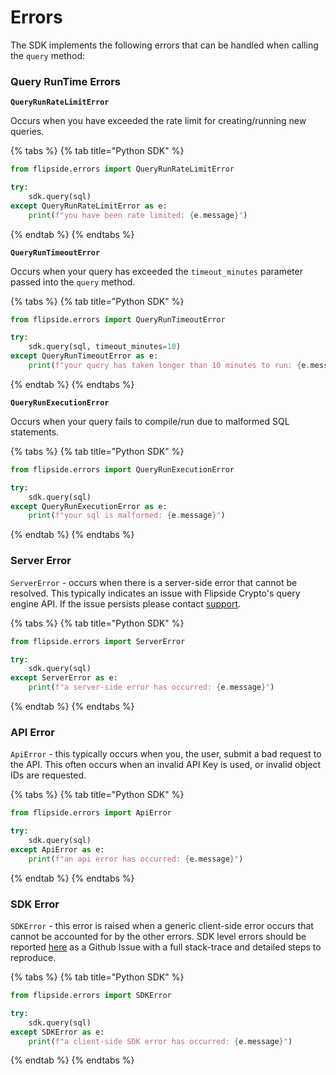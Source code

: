 # Errors

The SDK implements the following errors that can be handled when calling the `query` method:

### **Query RunTime Errors**

**`QueryRunRateLimitError`**

Occurs when you have exceeded the rate limit for creating/running new queries.&#x20;

{% tabs %}
{% tab title="Python SDK" %}
```python
from flipside.errors import QueryRunRateLimitError

try:
    sdk.query(sql)
except QueryRunRateLimitError as e:
    print(f"you have been rate limited: {e.message}")
```
{% endtab %}
{% endtabs %}

**`QueryRunTimeoutError`**

Occurs when your query has exceeded the `timeout_minutes` parameter passed into the `query` method.&#x20;

{% tabs %}
{% tab title="Python SDK" %}
```python
from flipside.errors import QueryRunTimeoutError

try:
    sdk.query(sql, timeout_minutes=10)
except QueryRunTimeoutError as e:
    print(f"your query has taken longer than 10 minutes to run: {e.message}")
```
{% endtab %}
{% endtabs %}

**`QueryRunExecutionError`**

Occurs when your query fails to compile/run due to malformed SQL statements.

{% tabs %}
{% tab title="Python SDK" %}
```python
from flipside.errors import QueryRunExecutionError

try:
    sdk.query(sql)
except QueryRunExecutionError as e:
    print(f"your sql is malformed: {e.message}")
```
{% endtab %}
{% endtabs %}

### **Server Error**

`ServerError` - occurs when there is a server-side error that cannot be resolved. This typically indicates an issue with Flipside Crypto's query engine API. If the issue persists please contact [support](https://docs.flipsidecrypto.xyz/support/support).

{% tabs %}
{% tab title="Python SDK" %}
```python
from flipside.errors import ServerError

try:
    sdk.query(sql)
except ServerError as e:
    print(f"a server-side error has occurred: {e.message}")
```
{% endtab %}
{% endtabs %}

### **API Error**

`ApiError` - this typically occurs when you, the user, submit a bad request to the API. This often occurs when an invalid API Key is used, or invalid object IDs are requested.

{% tabs %}
{% tab title="Python SDK" %}
```python
from flipside.errors import ApiError

try:
    sdk.query(sql)
except ApiError as e:
    print(f"an api error has occurred: {e.message}")
```
{% endtab %}
{% endtabs %}

### **SDK Error**

`SDKError` - this error is raised when a generic client-side error occurs that cannot be accounted for by the other errors. SDK level errors should be reported [here](https://github.com/FlipsideCrypto/sdk/issues) as a Github Issue with a full stack-trace and detailed steps to reproduce.

{% tabs %}
{% tab title="Python SDK" %}
```python
from flipside.errors import SDKError

try:
    sdk.query(sql)
except SDKError as e:
    print(f"a client-side SDK error has occurred: {e.message}")
```
{% endtab %}
{% endtabs %}
